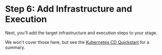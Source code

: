 # Step 6: Add Infrastructure and Execution

Next, you'll add the target infrastructure and execution steps to your stage.

We won't cover those here, but see the [Kubernetes CD Quickstart](../../onboard-cd/cd-quickstarts/kubernetes-cd-quickstart.md) for a summary.
